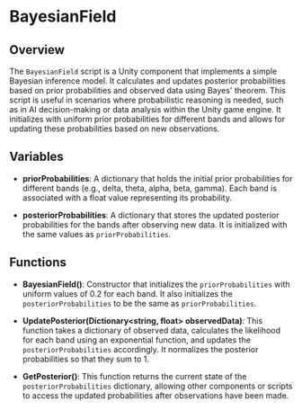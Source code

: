 # BayesianField

## Overview
The `BayesianField` script is a Unity component that implements a simple Bayesian inference model. It calculates and updates posterior probabilities based on prior probabilities and observed data using Bayes' theorem. This script is useful in scenarios where probabilistic reasoning is needed, such as in AI decision-making or data analysis within the Unity game engine. It initializes with uniform prior probabilities for different bands and allows for updating these probabilities based on new observations.

## Variables

- **priorProbabilities**: A dictionary that holds the initial prior probabilities for different bands (e.g., delta, theta, alpha, beta, gamma). Each band is associated with a float value representing its probability.
  
- **posteriorProbabilities**: A dictionary that stores the updated posterior probabilities for the bands after observing new data. It is initialized with the same values as `priorProbabilities`.

## Functions

- **BayesianField()**: Constructor that initializes the `priorProbabilities` with uniform values of 0.2 for each band. It also initializes the `posteriorProbabilities` to be the same as `priorProbabilities`.

- **UpdatePosterior(Dictionary<string, float> observedData)**: This function takes a dictionary of observed data, calculates the likelihood for each band using an exponential function, and updates the `posteriorProbabilities` accordingly. It normalizes the posterior probabilities so that they sum to 1.

- **GetPosterior()**: This function returns the current state of the `posteriorProbabilities` dictionary, allowing other components or scripts to access the updated probabilities after observations have been made.